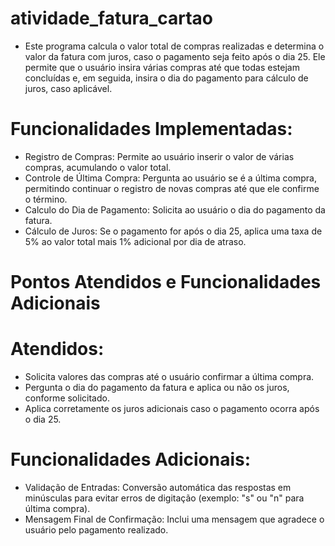 # atividade_fatura_cartao
 
- Este programa calcula o valor total de compras realizadas e determina o valor da fatura com juros, caso o pagamento seja feito após o dia 25. Ele permite que o usuário insira várias compras até que todas estejam concluídas e, em seguida, insira o dia do pagamento para cálculo de juros, caso aplicável.

# Funcionalidades Implementadas:
- Registro de Compras: Permite ao usuário inserir o valor de várias compras, acumulando o valor total.
- Controle de Última Compra: Pergunta ao usuário se é a última compra, permitindo continuar o registro de novas compras até que ele confirme o término.
- Calculo do Dia de Pagamento: Solicita ao usuário o dia do pagamento da fatura.
- Cálculo de Juros: Se o pagamento for após o dia 25, aplica uma taxa de 5% ao valor total mais 1% adicional por dia de atraso.

# Pontos Atendidos e Funcionalidades Adicionais

# Atendidos:
- Solicita valores das compras até o usuário confirmar a última compra.
- Pergunta o dia do pagamento da fatura e aplica ou não os juros, conforme solicitado.
- Aplica corretamente os juros adicionais caso o pagamento ocorra após o dia 25.

# Funcionalidades Adicionais:
- Validação de Entradas: Conversão automática das respostas em minúsculas para evitar erros de digitação (exemplo: "s" ou "n" para última compra).
- Mensagem Final de Confirmação: Inclui uma mensagem que agradece o usuário pelo pagamento realizado.
 
